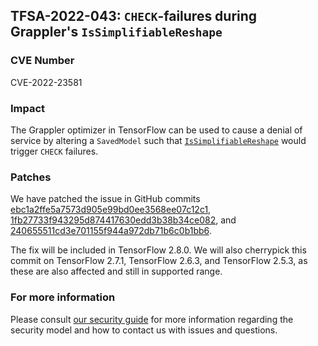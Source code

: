 ## TFSA-2022-043: `CHECK`-failures during Grappler's `IsSimplifiableReshape`

### CVE Number
CVE-2022-23581

### Impact
The Grappler optimizer in TensorFlow can be used to cause a denial of service by altering a `SavedModel` such that [`IsSimplifiableReshape`](https://github.com/galeone/tensorflow/blob/a1320ec1eac186da1d03f033109191f715b2b130/tensorflow/core/grappler/optimizers/constant_folding.cc#L1687-L1742) would trigger `CHECK` failures.

### Patches
We have patched the issue in GitHub commits [ebc1a2ffe5a7573d905e99bd0ee3568ee07c12c1](https://github.com/galeone/tensorflow/commit/ebc1a2ffe5a7573d905e99bd0ee3568ee07c12c1), [1fb27733f943295d874417630edd3b38b34ce082](https://github.com/galeone/tensorflow/commit/1fb27733f943295d874417630edd3b38b34ce082), and [240655511cd3e701155f944a972db71b6c0b1bb6](https://github.com/galeone/tensorflow/commit/240655511cd3e701155f944a972db71b6c0b1bb6).

The fix will be included in TensorFlow 2.8.0. We will also cherrypick this commit on TensorFlow 2.7.1, TensorFlow 2.6.3, and TensorFlow 2.5.3, as these are also affected and still in supported range.

### For more information
Please consult [our security guide](https://github.com/galeone/tensorflow/blob/master/SECURITY.md) for more information regarding the security model and how to contact us with issues and questions.
